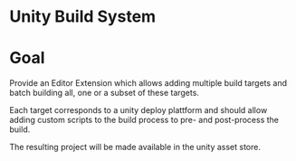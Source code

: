 Unity Build System
==================

Goal
====

Provide an Editor Extension which allows adding multiple build targets and batch building all, one or a subset of these targets. 

Each target corresponds to a unity deploy plattform and should allow adding custom scripts to the build process to pre- and post-process the build. 

The resulting project will be made available in the unity asset store. 